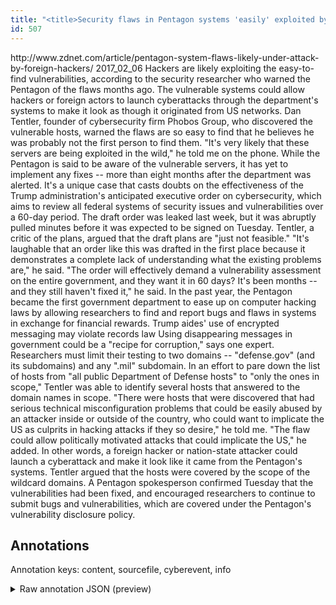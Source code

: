 ```yaml
---
title: "<title>Security flaws in Pentagon systems 'easily' exploited by hackers | ZDNet</title>"
id: 507
---
```


<title>Security flaws in Pentagon systems 'easily' exploited by hackers | ZDNet</title>
<source> http://www.zdnet.com/article/pentagon-system-flaws-likely-under-attack-by-foreign-hackers/ </source>
<date> 2017_02_06 </date>
<text>
Hackers are likely exploiting the easy-to-find vulnerabilities, according to the security researcher who warned the Pentagon of the flaws months ago.
The vulnerable systems could allow hackers or foreign actors to launch cyberattacks through the department's systems to make it look as though it originated from US networks.
Dan Tentler, founder of cybersecurity firm Phobos Group, who discovered the vulnerable hosts, warned the flaws are so easy to find that he believes he was probably not the first person to find them.
"It's very likely that these servers are being exploited in the wild," he told me on the phone.
While the Pentagon is said to be aware of the vulnerable servers, it has yet to implement any fixes -- more than eight months after the department was alerted.
It's a unique case that casts doubts on the effectiveness of the Trump administration's anticipated executive order on cybersecurity, which aims to review all federal systems of security issues and vulnerabilities over a 60-day period.
The draft order was leaked last week, but it was abruptly pulled minutes before it was expected to be signed on Tuesday.
Tentler, a critic of the plans, argued that the draft plans are "just not feasible."
"It's laughable that an order like this was drafted in the first place because it demonstrates a complete lack of understanding what the existing problems are," he said.
"The order will effectively demand a vulnerability assessment on the entire government, and they want it in 60 days?
It's been months -- and they still haven't fixed it," he said.
In the past year, the Pentagon became the first government department to ease up on computer hacking laws by allowing researchers to find and report bugs and flaws in systems in exchange for financial rewards.
Trump aides' use of encrypted messaging may violate records law
Using disappearing messages in government could be a "recipe for corruption," says one expert.
Researchers must limit their testing to two domains -- "defense.gov" (and its subdomains) and any ".mil" subdomain.
In an effort to pare down the list of hosts from "all public Department of Defense hosts" to "only the ones in scope," Tentler was able to identify several hosts that answered to the domain names in scope.
"There were hosts that were discovered that had serious technical misconfiguration problems that could be easily abused by an attacker inside or outside of the country, who could want to implicate the US as culprits in hacking attacks if they so desire," he told me.
"The flaw could allow politically motivated attacks that could implicate the US," he added.
In other words, a foreign hacker or nation-state attacker could launch a cyberattack and make it look like it came from the Pentagon's systems.
Tentler argued that the hosts were covered by the scope of the wildcard domains.
A Pentagon spokesperson confirmed Tuesday that the vulnerabilities had been fixed, and encouraged researchers to continue to submit bugs and vulnerabilities, which are covered under the Pentagon's vulnerability disclosure policy.
</text>



## Annotations

Annotation keys: content, sourcefile, cyberevent, info

<details>
<summary>Raw annotation JSON (preview)</summary>

```json
{
  "content": "Hackers are likely exploiting the easy-to-find vulnerabilities, according to the security researcher who warned the Pentagon of the flaws months ago. The vulnerable systems could allow hackers or foreign actors to launch cyberattacks through the department's systems to make it look as though it originated from US networks. Dan Tentler, founder of cybersecurity firm Phobos Group, who discovered the vulnerable hosts, warned the flaws are so easy to find that he believes he was probably not the first person to find them. \"It's very likely that these servers are being exploited in the wild,\" he told me on the phone. While the Pentagon is said to be aware of the vulnerable servers, it has yet to implement any fixes -- more than eight months after the department was alerted. It's a unique case that casts doubts on the effectiveness of the Trump administration's anticipated executive order on cybersecurity, which aims to review all federal systems of security issues and vulnerabilities over a 60-day period. The draft order was leaked last week, but it was abruptly pulled minutes before it was expected to be signed on Tuesday. Tentler, a critic of the plans, argued that the draft plans are \"just not feasible.\" \"It's laughable that an order like this was drafted in the first place because it demonstrates a complete lack of understanding what the existing problems are,\" he said. \"The order will effectively demand a vulnerability assessment on the entire government, and they want it in 60 days? It's been months -- and they still haven't fixed it,\" he said. In the past year, the Pentagon became the first government department to ease up on computer hacking laws by allowing researchers to find and report bugs and flaws in systems in exchange for financial rewards. Trump aides' use of encrypted messaging may violate records law Using disappearing messages in government could be a \"recipe for corruption,\" says one expert. Researchers must limit their testing to two domains -- \"defense.gov\" (and its subdomains) and any \".mil\" subdomain. In an effort to pare down the list of hosts from \"all public Department of Defense hosts\" to \"only the ones in scope,\" Tentler was able to identify several hosts that answered to the domain names in scope. \"There were hosts that were discovered that had serious technical misconfiguration problems that could be easily abused by an attacker inside or outside of the country, who could want to implicate the US as culprits in hacking attacks if they so desire,\" he told me. \"The flaw could allow politically motivated attacks that could implicate the US,\" he added. In other words, a foreign hacker or nation-state attacker could launch a cyberattack and make it look like it came from the Pentagon's systems. Tentler argued that the hosts were covered by the scope of the wildcard domains. A Pentagon spokesperson confirmed Tuesday that the vulnerabilities had been fixed, and encouraged researchers to continue to submit bugs and vulnerabilities, which are covered under the Pentagon's vulnerability disclosure policy.",
  "sourcefile": "507.txt",
  "cyberevent": {
    "hopper": [
      {
        "index": 0,
        "relation": "Same",
        "events": [
          {
            "index": "E9",
            "type": "Vulnerability-related",
            "realis": "Other",
            "nugget": {
              "startOffset": 2972,
              "index": "T30",
              "endOffset": 2978,
              "text": "submit"
            },
            "argument": [
              {
                "index": "T36",
                "text": "bugs",
                "endOffset": 2983,
                "role": {
                  "type": "Vulnerability"
                },
                "startOffset": 2979,
                "type": "Vulnerability"
              },
              {
                "index": "T37",
                "text": "vulnerabilities",
                "endOffset": 3003,
               
```
</details>
